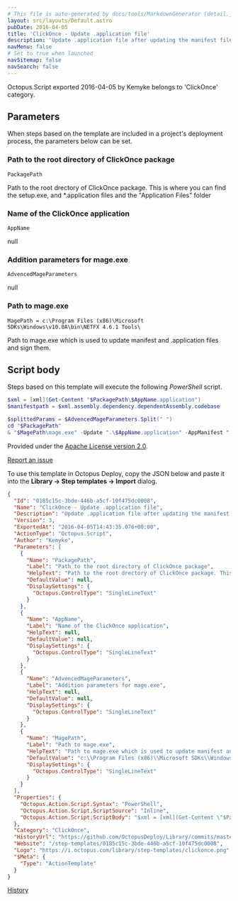 ```yaml
---
# This file is auto-generated by docs/tools/MarkdownGenerator (detail.js)
layout: src/layouts/Default.astro
pubDate: 2016-04-05
title: 'ClickOnce - Update .application file'
description: 'Update .application file after updating the manifest file.'
navMenu: false
# Set to true when launched
navSitemap: false
navSearch: false
---
```


Octopus.Script exported 2016-04-05 by Kemyke belongs to 'ClickOnce' category.

## Parameters

When steps based on the template are included in a project's deployment process, the parameters below can be set.


<div class="param">

### Path to the root directory of ClickOnce package

`PackagePath`

Path to the root drectory of ClickOnce package. This is where you can find the setup.exe, and *.application files and the "Application Files" folder

</div>
        
<div class="param">

### Name of the ClickOnce application

`AppName`

null

</div>
        
<div class="param">

### Addition parameters for mage.exe

`AdvencedMageParameters`

null

</div>
        
<div class="param">

### Path to mage.exe

`MagePath = c:\Program Files (x86)\Microsoft SDKs\Windows\v10.0A\bin\NETFX 4.6.1 Tools\`

Path to mage.exe which is used to update manifest and .application files and sign them.

</div>
        

## Script body

Steps based on this template will execute the following *PowerShell* script.

```powershell
$xml = [xml](Get-Content "$PackagePath\$AppName.application")
$manifestpath = $xml.assembly.dependency.dependentAssembly.codebase

$splittedParams = $AdvencedMageParameters.Split(" ")
cd "$PackagePath"
& "$MagePath\mage.exe" -Update ".\$AppName.application" -AppManifest ".\$manifestpath" $splittedParams


```

Provided under the [Apache License version 2.0](https://github.com/OctopusDeploy/Library/blob/master/LICENSE.txt).

[Report an issue](https://github.com/OctopusDeploy/Library/issues/new?assignees=&labels=&projects=&template=bug-report.yml&title=Issue%20with%20ClickOnce%20-%20Update%20.application%20file&step-template=ClickOnce%20-%20Update%20.application%20file)

<div class="get-json">

To use this template in Octopus Deploy, copy the JSON below and paste it into the **Library → Step templates → Import** dialog.

```json
{
  "Id": "0185c15c-3bde-446b-a5cf-10f475dc0008",
  "Name": "ClickOnce - Update .application file",
  "Description": "Update .application file after updating the manifest file.",
  "Version": 3,
  "ExportedAt": "2016-04-05T14:43:35.076+00:00",
  "ActionType": "Octopus.Script",
  "Author": "Kemyke",
  "Parameters": [
    {
      "Name": "PackagePath",
      "Label": "Path to the root directory of ClickOnce package",
      "HelpText": "Path to the root drectory of ClickOnce package. This is where you can find the setup.exe, and *.application files and the \"Application Files\" folder",
      "DefaultValue": null,
      "DisplaySettings": {
        "Octopus.ControlType": "SingleLineText"
      }
    },
    {
      "Name": "AppName",
      "Label": "Name of the ClickOnce application",
      "HelpText": null,
      "DefaultValue": null,
      "DisplaySettings": {
        "Octopus.ControlType": "SingleLineText"
      }
    },
    {
      "Name": "AdvencedMageParameters",
      "Label": "Addition parameters for mage.exe",
      "HelpText": null,
      "DefaultValue": null,
      "DisplaySettings": {
        "Octopus.ControlType": "SingleLineText"
      }
    },
    {
      "Name": "MagePath",
      "Label": "Path to mage.exe",
      "HelpText": "Path to mage.exe which is used to update manifest and .application files and sign them.",
      "DefaultValue": "c:\\Program Files (x86)\\Microsoft SDKs\\Windows\\v10.0A\\bin\\NETFX 4.6.1 Tools\\",
      "DisplaySettings": {
        "Octopus.ControlType": "SingleLineText"
      }
    }
  ],
  "Properties": {
    "Octopus.Action.Script.Syntax": "PowerShell",
    "Octopus.Action.Script.ScriptSource": "Inline",
    "Octopus.Action.Script.ScriptBody": "$xml = [xml](Get-Content \"$PackagePath\\$AppName.application\")\n$manifestpath = $xml.assembly.dependency.dependentAssembly.codebase\n\n$splittedParams = $AdvencedMageParameters.Split(\" \")\ncd \"$PackagePath\"\n& \"$MagePath\\mage.exe\" -Update \".\\$AppName.application\" -AppManifest \".\\$manifestpath\" $splittedParams\n\n"
  },
  "Category": "ClickOnce",
  "HistoryUrl": "https://github.com/OctopusDeploy/Library/commits/master/step-templates//opt/buildagent/work/75443764cd38076d/step-templates/clickonce-update-application-file.json",
  "Website": "/step-templates/0185c15c-3bde-446b-a5cf-10f475dc0008",
  "Logo": "https://i.octopus.com/library/step-templates/clickonce.png",
  "$Meta": {
    "Type": "ActionTemplate"
  }
}
```

[History](https://github.com/OctopusDeploy/Library/commits/master/step-templates/https://github.com/OctopusDeploy/Library/commits/master/step-templates//opt/buildagent/work/75443764cd38076d/step-templates/clickonce-update-application-file.json)

</div>
